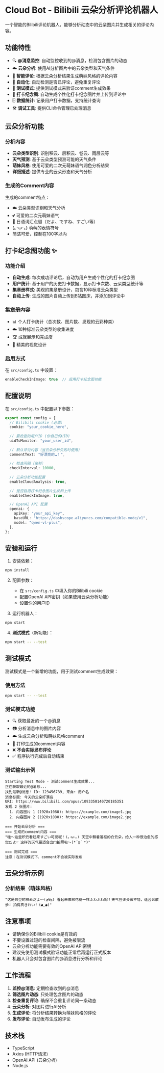 # Cloud Bot - Bilibili 云朵分析评论机器人

一个智能的Bilibili评论机器人，能够分析动态中的云朵图片并生成相关的评论内容。

## 功能特性

- 🔍 **@消息监控**: 自动监控收到的@消息，检测包含图片的动态
- ☁️ **云朵分析**: 使用AI分析图片中的云朵类型和天气条件
- 💬 **智能评论**: 根据云朵分析结果生成萌妹风格的评论内容
- 🤖 **自动化**: 自动检测是否已评论，避免重复评论
- 🧪 **测试模式**: 提供测试模式来验证comment生成效果
- 📸 **打卡纪念图**: 自动生成个性化打卡纪念图片并上传到评论中
- 🗄️ **数据统计**: 记录用户打卡数据，支持统计查询
- 🛠️ **调试工具**: 提供CLI命令管理已处理消息

## 云朵分析功能

### 分析内容
- **云朵类型识别**: 识别积云、层积云、卷云、雨层云等
- **天气预测**: 基于云朵类型预测可能的天气条件
- **萌妹风格**: 使用可爱的二次元萌妹语气润色分析结果
- **详细描述**: 提供专业的云朵形态和天气分析

### 生成的Comment内容
生成的comment特点：
- ☁️ 云朵类型识别和天气分析
- 💕 可爱的二次元萌妹语气
- 🌸 日语词汇点缀（だよ、ですね、すごい等）
- (｡･ω･｡) 萌萌的表情符号
- 简洁可爱，控制在100字以内

## 打卡纪念图功能 ✨

### 功能介绍
- **自动生成**: 每次成功评论后，自动为用户生成个性化的打卡纪念图
- **用户统计**: 基于用户的历史打卡数据，显示打卡次数、云朵类型统计等
- **集章册样式**: 美观的集章册设计，包含10种标准云朵类型
- **自动上传**: 生成的图片自动上传到B站图床，并添加到评论中

### 集章册内容
- 📊 个人打卡统计（总次数、图片数、发现的云彩种类）
- ☁️ 10种标准云朵类型的收集进度
- 🏆 成就展示和完成度
- 🎨 精美的视觉设计

### 启用方式
在 `src/config.ts` 中设置：
```typescript
enableCheckInImage: true  // 启用打卡纪念图功能
```

## 配置说明

在 `src/config.ts` 中配置以下参数：

```typescript
export const config = {
  // Bilibili cookie (必需)
  cookie: "your_cookie_here",
  
  // 要检查的用户ID (你自己的UID)
  uidToMonitor: "your_user_id",
  
  // 默认评论内容（当云朵分析失败时使用）
  commentText: "好漂亮的☁️！",
  
  // 检查间隔（毫秒）
  checkInterval: 10000,
  
  // 云朵分析功能配置
  enableCloudAnalysis: true,
  
  // 是否启用打卡纪念图片生成和上传
  enableCheckInImage: true,

  // OpenAI API 配置
  openai: {
    apiKey: "your_api_key",
    baseURL: "https://dashscope.aliyuncs.com/compatible-mode/v1",
    model: "qwen-vl-plus",
  },
};
```

## 安装和运行

1. 安装依赖：
```bash
npm install
```

2. 配置参数：
   - 在 `src/config.ts` 中填入你的Bilibili cookie
   - 配置OpenAI API密钥（如果使用云朵分析功能）
   - 设置你的用户ID

3. 运行机器人：
```bash
npm start
```

4. **测试模式**（新功能）：
```bash
npm start -- --test
```

## 测试模式

测试模式是一个新增的功能，用于测试comment生成效果：

### 使用方法
```bash
npm start -- --test
```

### 测试模式功能
- 🔍 获取最近的一个@消息
- 📷 分析消息中的图片内容
- ☁️ 生成云朵分析和萌妹风格comment
- 📝 打印生成的comment内容
- ❌ **不会实际发布评论**
- ✅ 程序执行完成后自动结束

### 测试输出示例
```
Starting Test Mode - 测试comment生成效果...
正在获取最近的@消息...
找到最新@消息! ID: 123456789, 来自: 用户名
消息标题: 今天的云朵好漂亮
URI: https://www.bilibili.com/opus/1093350140720185351
发现 2 张图片:
  1. 内容图片 1 (1920x1080): https://example.com/image1.jpg
  2. 内容图片 2 (1920x1080): https://example.com/image2.jpg

=== 开始云朵分析 ===
=== 生成的comment内容 ===
"哇～这些积云看起来すごい可爱呢！(｡･ω･｡) 天空中飘着蓬松的白云朵，给人一种很治愈的感觉だよ♡ 这样的天气最适合出门拍照啦～(*´ω｀*)"

=== 测试完成 ===
注意：在测试模式下，comment不会被实际发布
```

## 云朵分析示例

### 分析结果（萌妹风格）
```
"这是典型的积云だよ～(≧∀≦) 看起来像棉花糖一样ふわふわ呢！天气应该会很不错，适合お散歩♡ 拍得真きれい！(◕‿◕)"
```

## 注意事项

- 请确保你的Bilibili cookie是有效的
- 不要设置过短的检查间隔，避免被限流
- 云朵分析功能需要有效的OpenAI API密钥
- 建议先使用测试模式验证功能正常后再运行正式版本
- 机器人只会对包含图片的@消息进行分析和评论

## 工作流程

1. **监控@消息**: 定期检查收到的@消息
2. **筛选图片动态**: 只处理包含图片的动态
3. **检查重复评论**: 确保不会重复评论同一条动态
4. **云朵分析**: 对图片进行AI分析
5. **生成评论**: 将分析结果转换为萌妹风格的评论
6. **发布评论**: 自动发布生成的评论

## 技术栈

- TypeScript
- Axios (HTTP请求)
- OpenAI API (云朵分析)
- Node.js